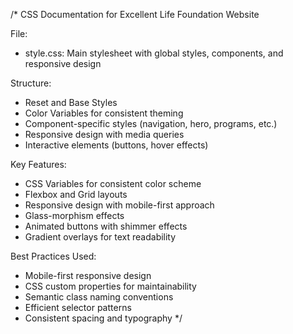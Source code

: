 /*
CSS Documentation for Excellent Life Foundation Website

File: 
- style.css: Main stylesheet with global styles, components, and responsive design

Structure:
- Reset and Base Styles
- Color Variables for consistent theming
- Component-specific styles (navigation, hero, programs, etc.)
- Responsive design with media queries
- Interactive elements (buttons, hover effects)

Key Features:
- CSS Variables for consistent color scheme
- Flexbox and Grid layouts
- Responsive design with mobile-first approach
- Glass-morphism effects
- Animated buttons with shimmer effects
- Gradient overlays for text readability

Best Practices Used:
- Mobile-first responsive design
- CSS custom properties for maintainability
- Semantic class naming conventions
- Efficient selector patterns
- Consistent spacing and typography
*/